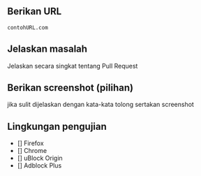 ## Berikan URL
`contohURL.com`

## Jelaskan masalah
Jelaskan secara singkat tentang Pull Request

## Berikan screenshot (pilihan)
jika sulit dijelaskan dengan kata-kata tolong sertakan screenshot

## Lingkungan pengujian
- [] Firefox
- [] Chrome
- [] uBlock Origin
- [] Adblock Plus